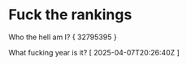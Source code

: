 # Fuck the rankings

Who the hell am I?
{ 32795395 }

What fucking year is it?
[ 2025-04-07T20:26:40Z ]
